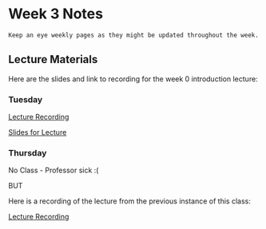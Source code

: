 Week 3 Notes
============================

```{note}
Keep an eye weekly pages as they might be updated throughout the week.
```

## Lecture Materials

Here are the slides and link to recording for the week 0 introduction lecture:




### Tuesday

[Lecture Recording](https://uci.yuja.com/V/Video?v=8904535&node=38474815&a=86584435&autoplay=1)

<a href="../resources/10-17-23-data_visualization.pdf" >Slides for Lecture</a>



### Thursday

No Class - Professor sick :(

BUT

Here is a recording of the lecture from the previous instance of this class:

[Lecture Recording](https://uci.yuja.com/V/Video?v=8917459&node=38531873&a=48999326&autoplay=1)
